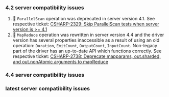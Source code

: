### 4.2 server compatibility issues

1. 🦖 `ParallelScan` operation was deprecated in server version 4.1.
See respective ticket: [CSHARP-2329: Skip ParallelScan tests when server version is >= 4.1](https://jira.mongodb.org/browse/CSHARP-2329)
2. 🦖 `MapReduce` operation was rewritten in server version 4.4 and the driver version has several properties inaccessible as a result of using an old operation: `Duration`, `EmitCount`, `OutputCount`, `InputCount`. Non-legacy part of the driver has an up-to-date API which functions correctly.
See respective ticket: [CSHARP-2738: Deprecate mapparams, out.sharded, and out.nonAtomic arguments to mapReduce](https://jira.mongodb.org/browse/CSHARP-2738)

### 4.4 server compatibility issues

### latest server compatibility issues
